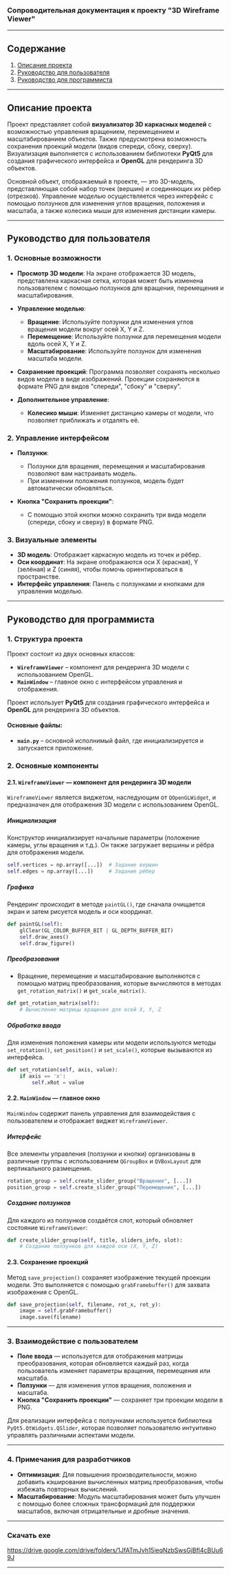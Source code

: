 ### **Сопроводительная документация к проекту "3D Wireframe Viewer"**

---

## **Содержание**
1. [Описание проекта](#описание-проекта)
2. [Руководство для пользователя](#руководство-для-пользователя)
3. [Руководство для программиста](#руководство-для-программиста)

---

## **Описание проекта**

Проект представляет собой **визуализатор 3D каркасных моделей** с возможностью управления вращением, перемещением и масштабированием объектов. Также предусмотрена возможность сохранения проекций модели (видов спереди, сбоку, сверху). Визуализация выполняется с использованием библиотеки **PyQt5** для создания графического интерфейса и **OpenGL** для рендеринга 3D объектов.

Основной объект, отображаемый в проекте, — это 3D-модель, представляющая собой набор точек (вершин) и соединяющих их рёбер (отрезков). Управление моделью осуществляется через интерфейс с помощью ползунков для изменения углов вращения, положения и масштаба, а также колесика мыши для изменения дистанции камеры.

---

## **Руководство для пользователя**

### **1. Основные возможности**

- **Просмотр 3D модели**: На экране отображается 3D модель, представлена каркасная сетка, которая может быть изменена пользователем с помощью ползунков для вращения, перемещения и масштабирования.
  
- **Управление моделью**:
  - **Вращение**: Используйте ползунки для изменения углов вращения модели вокруг осей X, Y и Z.
  - **Перемещение**: Используйте ползунки для перемещения модели вдоль осей X, Y и Z.
  - **Масштабирование**: Используйте ползунок для изменения масштаба модели.
  
- **Сохранение проекций**: Программа позволяет сохранять несколько видов модели в виде изображений. Проекции сохраняются в формате PNG для видов "спереди", "сбоку" и "сверху".
  
- **Дополнительное управление**:
  - **Колесико мыши**: Изменяет дистанцию камеры от модели, что позволяет приближать и отдалять её.
  
### **2. Управление интерфейсом**

- **Ползунки**:
  - Ползунки для вращения, перемещения и масштабирования позволяют вам настраивать модель.
  - При изменении положения ползунков, модель будет автоматически обновляться.
  
- **Кнопка "Сохранить проекции"**:
  - С помощью этой кнопки можно сохранить три вида модели (спереди, сбоку и сверху) в формате PNG.

### **3. Визуальные элементы**
- **3D модель**: Отображает каркасную модель из точек и рёбер.
- **Оси координат**: На экране отображаются оси X (красная), Y (зелёная) и Z (синяя), чтобы помочь ориентироваться в пространстве.
- **Интерфейс управления**: Панель с ползунками и кнопками для управления моделью.

---

## **Руководство для программиста**

### **1. Структура проекта**
Проект состоит из двух основных классов:
- **`WireframeViewer`** – компонент для рендеринга 3D модели с использованием OpenGL.
- **`MainWindow`** – главное окно с интерфейсом управления и отображения.

Проект использует **PyQt5** для создания графического интерфейса и **OpenGL** для рендеринга 3D объектов.

#### Основные файлы:
- **`main.py`** – основной исполнимый файл, где инициализируется и запускается приложение.
  
### **2. Основные компоненты**

#### **2.1. `WireframeViewer` — компонент для рендеринга 3D модели**
`WireframeViewer` является виджетом, наследующим от `QOpenGLWidget`, и предназначен для отображения 3D модели с использованием OpenGL.

##### **Инициализация**
Конструктор инициализирует начальные параметры (положение камеры, углы вращения и т.д.). Он также загружает вершины и рёбра для отображения модели.
```python
self.vertices = np.array([...])  # Задание вершин
self.edges = np.array([...])     # Задание рёбер
```

##### **Графика**
Рендеринг происходит в методе `paintGL()`, где сначала очищается экран и затем рисуется модель и оси координат.
```python
def paintGL(self):
    glClear(GL_COLOR_BUFFER_BIT | GL_DEPTH_BUFFER_BIT)
    self.draw_axes()
    self.draw_figure()
```

##### **Преобразования**
- Вращение, перемещение и масштабирование выполняются с помощью матриц преобразования, которые вычисляются в методах `get_rotation_matrix()` и `get_scale_matrix()`.
```python
def get_rotation_matrix(self):
    # Вычисление матрицы вращения для осей X, Y, Z
```

##### **Обработка ввода**
Для изменения положения камеры или модели используются методы `set_rotation()`, `set_position()` и `set_scale()`, которые вызываются из интерфейса.
```python
def set_rotation(self, axis, value):
    if axis == 'x':
        self.xRot = value
```

#### **2.2. `MainWindow` — главное окно**
`MainWindow` содержит панель управления для взаимодействия с пользователем и отображает виджет `WireframeViewer`.

##### **Интерфейс**
Все элементы управления (ползунки и кнопки) организованы в различные группы с использованием `QGroupBox` и `QVBoxLayout` для вертикального размещения.
```python
rotation_group = self.create_slider_group("Вращение", [...])
position_group = self.create_slider_group("Перемещение", [...])
```

##### **Создание ползунков**
Для каждого из ползунков создаётся слот, который обновляет состояние `WireframeViewer`:
```python
def create_slider_group(self, title, sliders_info, slot):
    # Создание ползунков для каждой оси (X, Y, Z)
```

#### **2.3. Сохранение проекций**
Метод `save_projection()` сохраняет изображение текущей проекции модели. Это выполняется с помощью `grabFramebuffer()` для захвата изображения с OpenGL.
```python
def save_projection(self, filename, rot_x, rot_y):
    image = self.grabFramebuffer()
    image.save(filename)
```

---

### **3. Взаимодействие с пользователем**

- **Поле ввода** — используется для отображения матрицы преобразования, которая обновляется каждый раз, когда пользователь изменяет параметры вращения, перемещения или масштаба.
- **Ползунки** — для изменения углов вращения, положения и масштаба.
- **Кнопка "Сохранить проекции"** — сохраняет три проекции модели в PNG.
  
Для реализации интерфейса с ползунками используется библиотека `PyQt5.QtWidgets.QSlider`, которая позволяет пользователю интуитивно управлять различными аспектами модели.

---

### **4. Примечания для разработчиков**
- **Оптимизация**: Для повышения производительности, можно добавить кэширование вычисленных матриц преобразования, чтобы избежать повторных вычислений.
- **Масштабирование**: Модуль масштабирования может быть улучшен с помощью более сложных трансформаций для поддержки масштабов, включая отрицательные и дробные значения.

---

### **Скачать exe**
https://drive.google.com/drive/folders/1JfATmJvh15ieqNzbSwsGjBfl4cBUu69J

---

